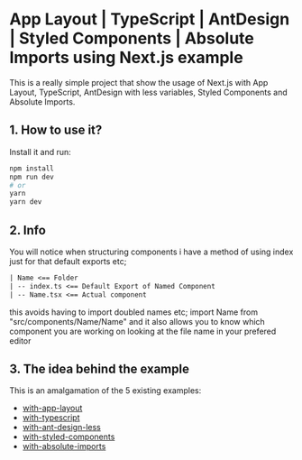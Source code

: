 # App Layout | TypeScript | AntDesign | Styled Components | Absolute Imports using Next.js example

This is a really simple project that show the usage of Next.js with App Layout, TypeScript, AntDesign with less variables, Styled Components and Absolute Imports.

## 1. How to use it?

Install it and run:

```bash
npm install
npm run dev
# or
yarn
yarn dev
```

## 2. Info

You will notice when structuring components i have a method of using index just for that default exports etc;

```txt
| Name <== Folder
| -- index.ts <== Default Export of Named Component
| -- Name.tsx <== Actual component
```

this avoids having to import doubled names etc; import Name from "src/components/Name/Name" and it also allows you to know which component you are working on looking at the file name in your prefered editor

## 3. The idea behind the example

This is an amalgamation of the 5 existing examples:

- [with-app-layout](https://github.com/zeit/next.js/tree/canary/examples/with-app-layout)
- [with-typescript](https://github.com/zeit/next.js/tree/canary/examples/with-typescript)
- [with-ant-design-less](https://github.com/zeit/next.js/tree/canary/examples/with-ant-design-less)
- [with-styled-components](https://github.com/zeit/next.js/tree/canary/examples/with-styled-components)
- [with-absolute-imports](https://github.com/zeit/next.js/tree/canary/examples/with-absolute-imports)

#
